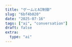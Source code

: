 ```yaml
---
title: "ゲームとAI制御"
slug: "6bf4b020"
date: "2025-07-16"
tags: ["ai", "conversation"]
draft: false
extra:
  type: "ai"
---
```


